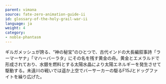 ```yaml
---
parent: vimana
source: fate-zero-animation-guide-ii
id: glossary-of-the-holy-grail-war-ii
language: ja
weight: 4
category:
- noble-phantasm
---
```


ギルガメッシュが誇る、“神の秘宝”のひとつで、古代インドの大長編叙事詩「ラーマーヤナ」「マハーバーラタ」にその名を残す黄金の舟。黄金とエメラルドで形成されており、水銀を燃料とする太陽水晶により太陽エネルギーを発生させて駆動する。未遠川の戦いでは遥か上空でバーサーカーの駆るF15Jとドッグファイトを繰り広げた。
